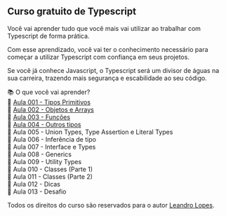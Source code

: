 ## Curso gratuito de Typescript
Você vai aprender tudo que você mais vai utilizar ao trabalhar com Typescript de forma prática.

Com esse aprendizado, você vai ter o conhecimento necessário para começar a utilizar Typescript com confiança em seus projetos.

Se você já conhece Javascript, o Typescript será um divisor de águas na sua carreira, trazendo mais segurança e escabilidade ao seu código.

📚 O que você vai aprender?
</br >
🔷 [Aula 001 - Tipos Primitivos](https://www.linkedin.com/posts/d3vlopes_curso-de-typescript-gratuito-aula-001-activity-7280553429804929026-z8jz)
</br >
🔷 [Aula 002 - Objetos e Arrays](https://www.linkedin.com/posts/d3vlopes_curso-de-typescript-aula-002-activity-7280915812054355968-EuXT)
</br >
🔷 [Aula 003 - Funções](https://www.linkedin.com/posts/d3vlopes_curso-de-typescript-aula-003-activity-7282003015413174272-JDQn) 
</br >
🔷 [Aula 004 - Outros tipos](https://www.linkedin.com/posts/d3vlopes_curso-de-typescript-aula-004-activity-7283252280731033600-ew9U)
</br >
🔷 Aula 005 - Union Types, Type Assertion e Literal Types
</br >
🔷 Aula 006 - Inferência de tipo
</br >
🔷 Aula 007 - Interface e Types
</br >
🔷 Aula 008 - Generics
</br >
🔷 Aula 009 - Utility Types
</br >
🔷 Aula 010 - Classes (Parte 1)
</br >
🔷 Aula 011 - Classes (Parte 2)
</br >
🔷 Aula 012 - Dicas
</br >
🔷 Aula 013 - Desafio
</br >

Todos os direitos do curso são reservados para o autor [Leandro Lopes](https://github.com/d3vlopes).
